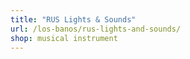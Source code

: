 ```yaml
---
title: "RUS Lights & Sounds"
url: /los-banos/rus-lights-and-sounds/
shop: musical instrument
---
```


